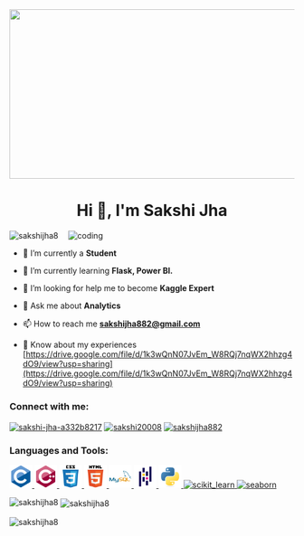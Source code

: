 <img align = "center" height = "300" width = "1000" src = "https://codetru.com/images/all/datascience.png">
<h1 align="center">Hi 👋, I'm Sakshi Jha</h1>
<img align = "right" alt = "coding" width = "400"  src = "https://encrypted-tbn0.gstatic.com/images?q=tbn:ANd9GcTZhq9BgVIlwvu2xo1VDzgCOoSbAOL61tcLog&usqp=CAU">
<p align="left"> <img src="https://komarev.com/ghpvc/?username=sakshijha8&label=Profile%20views&color=0e75b6&style=flat" alt="sakshijha8" /> </p>

- 🔭 I’m currently a **Student**

- 🌱 I’m currently learning **Flask, Power BI.**

- 🤝 I’m looking for help me to become **Kaggle Expert**

- 💬 Ask me about **Analytics**

- 📫 How to reach me **sakshijha882@gmail.com**

- 📄 Know about my experiences [https://drive.google.com/file/d/1k3wQnN07JvEm_W8RQj7nqWX2hhzg4dO9/view?usp=sharing](https://drive.google.com/file/d/1k3wQnN07JvEm_W8RQj7nqWX2hhzg4dO9/view?usp=sharing)

<h3 align="left">Connect with me:</h3>
<p align="left">
<a href="https://linkedin.com/in/sakshi-jha-a332b8217" target="blank"><img align="center" src="https://raw.githubusercontent.com/rahuldkjain/github-profile-readme-generator/master/src/images/icons/Social/linked-in-alt.svg" alt="sakshi-jha-a332b8217" height="30" width="40" /></a>
<a href="https://kaggle.com/sakshi20008" target="blank"><img align="center" src="https://raw.githubusercontent.com/rahuldkjain/github-profile-readme-generator/master/src/images/icons/Social/kaggle.svg" alt="sakshi20008" height="30" width="40" /></a>
<a href="https://www.hackerrank.com/sakshijha882" target="blank"><img align="center" src="https://raw.githubusercontent.com/rahuldkjain/github-profile-readme-generator/master/src/images/icons/Social/hackerrank.svg" alt="sakshijha882" height="30" width="40" /></a>
</p>

<h3 align="left">Languages and Tools:</h3>
<p align="left"> <a href="https://www.cprogramming.com/" target="_blank" rel="noreferrer"> <img src="https://raw.githubusercontent.com/devicons/devicon/master/icons/c/c-original.svg" alt="c" width="40" height="40"/> </a> <a href="https://www.w3schools.com/cpp/" target="_blank" rel="noreferrer"> <img src="https://raw.githubusercontent.com/devicons/devicon/master/icons/cplusplus/cplusplus-original.svg" alt="cplusplus" width="40" height="40"/> </a> <a href="https://www.w3schools.com/css/" target="_blank" rel="noreferrer"> <img src="https://raw.githubusercontent.com/devicons/devicon/master/icons/css3/css3-original-wordmark.svg" alt="css3" width="40" height="40"/> </a> <a href="https://www.w3.org/html/" target="_blank" rel="noreferrer"> <img src="https://raw.githubusercontent.com/devicons/devicon/master/icons/html5/html5-original-wordmark.svg" alt="html5" width="40" height="40"/> </a> <a href="https://www.mysql.com/" target="_blank" rel="noreferrer"> <img src="https://raw.githubusercontent.com/devicons/devicon/master/icons/mysql/mysql-original-wordmark.svg" alt="mysql" width="40" height="40"/> </a> <a href="https://pandas.pydata.org/" target="_blank" rel="noreferrer"> <img src="https://raw.githubusercontent.com/devicons/devicon/2ae2a900d2f041da66e950e4d48052658d850630/icons/pandas/pandas-original.svg" alt="pandas" width="40" height="40"/> </a> <a href="https://www.python.org" target="_blank" rel="noreferrer"> <img src="https://raw.githubusercontent.com/devicons/devicon/master/icons/python/python-original.svg" alt="python" width="40" height="40"/> </a> <a href="https://scikit-learn.org/" target="_blank" rel="noreferrer"> <img src="https://upload.wikimedia.org/wikipedia/commons/0/05/Scikit_learn_logo_small.svg" alt="scikit_learn" width="40" height="40"/> </a> <a href="https://seaborn.pydata.org/" target="_blank" rel="noreferrer"> <img src="https://seaborn.pydata.org/_images/logo-mark-lightbg.svg" alt="seaborn" width="40" height="40"/> </a> </p>

<p><img align="left" src="https://github-readme-stats.vercel.app/api/top-langs?username=sakshijha8&show_icons=true&locale=en&layout=compact" alt="sakshijha8" /></p>

<p>&nbsp;<img align="center" src="https://github-readme-stats.vercel.app/api?username=sakshijha8&show_icons=true&locale=en" alt="sakshijha8" /></p>

<p><img align="center" src="https://github-readme-streak-stats.herokuapp.com/?user=sakshijha8&" alt="sakshijha8" /></p>
